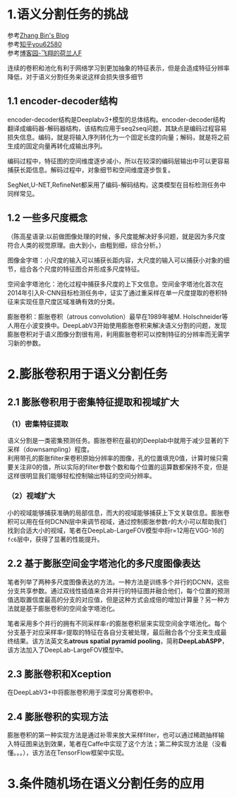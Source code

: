 # 1.语义分割任务的挑战

参考[Zhang Bin's Blog](https://zhangbin0917.github.io/2018/06/03/Encoder-Decoder-with-Atrous-Separable-Convolution-for-Semantic-Image-Segmentation/)  
参考[知乎you62580](https://zhuanlan.zhihu.com/p/56454327)  
参考[博客园-飞翔的荷兰人F](https://www.cnblogs.com/FLYMANJB/p/10126854.html)  

连续的卷积和池化有利于网络学习到更加抽象的特征表示，但是会造成特征分辨率降低，对于语义分割任务来说这样会损失很多细节  

## 1.1 encoder-decoder结构  
encoder-decoder结构是Deeplabv3+模型的总体结构。encoder-decoder结构翻译成编码器-解码器结构，该结构应用于seq2seq问题，其缺点是编码过程容易损失信息。编码，就是将输入序列转化为一个固定长度的向量；解码，就是将之前生成的固定向量再转化成输出序列。  

编码过程中，特征图的空间维度逐步减小，所以在较深的编码层输出中可以更容易捕获长距信息。解码过程中，对象细节和空间维度逐步恢复。  

SegNet,U-NET,RefineNet都采用了编码-解码结构，这类模型在目标检测任务中同样常见。  

## 1.2 一些多尺度概念  
（陈高星语录:以前做图像处理的时候，多尺度能解决好多问题，就是因为多尺度符合人类的视觉原理。由大到小，由粗到细，综合分析。）  

图像金字塔：小尺度的输入可以捕获长距内容，大尺度的输入可以捕获小对象的细节，组合各个尺度的特征图合并形成多尺度特征。  

空间金字塔池化：池化过程中捕获多尺度的上下文信息。空间金字塔池化首次在2014年引入R-CNN目标检测任务中，证实了通过重采样在单一尺度提取的卷积特征来实现任意尺度区域准确有效的分类。  

膨胀卷积：膨胀卷积（atrous convolution）最早在1989年被M. Holschneider等人用在小波变换中。DeepLabV3开始使用膨胀卷积来解决语义分割的问题，发现膨胀卷积对于语义图像分割很有用，利用膨胀卷积可以控制特征的分辨率而无需学习新的参数。  

# 2.膨胀卷积用于语义分割任务

## 2.1 膨胀卷积用于密集特征提取和视域扩大 

### （1）密集特征提取
语义分割是一类密集预测任务。膨胀卷积在最初的Deeplab中就用于减少显著的下采样（downsampling）程度。  
利用带孔的膨胀filter来卷积原始分辨率的图像，孔的位置填充0值，计算时候只需要关注非0的值，所以实际的filter参数个数和每个位置的运算数都保持不变，但是这样很明显我们能够轻松控制输出特征的空间分辨率。  

### （2）视域扩大
小的视域能够捕获准确的局部信息，而大的视域能够捕获上下文关联信息。膨胀卷积可以用在任何DCNN层中来调节视域，通过控制膨胀参数`r`的大小可以帮助我们找到合适大小的视域，笔者在DeepLab-LargeFOV模型中将r=12用在VGG-16的`fc6`层中，获得了显著的性能提升。  

## 2.2 基于膨胀空间金字塔池化的多尺度图像表达

笔者列举了两种多尺度图像表达的方法。一种方法是训练多个并行的DCNN，这些分支共享参数。通过双线性插值来合并并行的特征图并融合他们，每个位置的预测值选取置信度最高的分支的对应值，但是这种方式会成倍的增加计算量？另一种方法就是基于膨胀卷积的空间金字塔池化。  

笔者采用多个并行的拥有不同采样率`r`的膨胀卷积层来实现空间金字塔池化。每个分支基于对应采样率`r`提取的特征在各自分支被处理，最后融合各个分支来生成最终结果。该方法英文名**atrous spatial pyramid pooling**，简称**DeepLabASPP**，该方法加入了DeepLab-LargeFOV模型中。

## 2.3 膨胀卷积和Xception

在DeepLabV3+中将膨胀卷积用于深度可分离卷积中。  

## 2.4 膨胀卷积的实现方法

膨胀卷积的第一种实现方法是通过补零来放大采样filter，也可以通过稀疏抽样输入特征图来达到效果，笔者在Caffe中实现了这个方法；第二种实现方法是（没看懂。。。），该方法在TensorFlow框架中实现。  

# 3.条件随机场在语义分割任务的应用